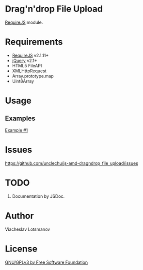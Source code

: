 Drag'n'drop File Upload
=======================

[RequireJS](http://requirejs.org/) module.

Requirements
============

- [RequireJS](http://requirejs.org/) v2.1.11+
- [jQuery](http://jquery.com/) v2.1+
- HTML5 FileAPI
- XMLHttpRequest
- Array.prototype.map
- Uint8Array

Usage
=====

Examples
--------

[Example #1](./examples/1/index.html)

Issues
======

https://github.com/unclechu/js-amd-dragndrop_file_upload/issues

TODO
====

1. Documentation by JSDoc.

Author
======

Viacheslav Lotsmanov

License
=======

[GNU/GPLv3 by Free Software Foundation](./LICENSE)

